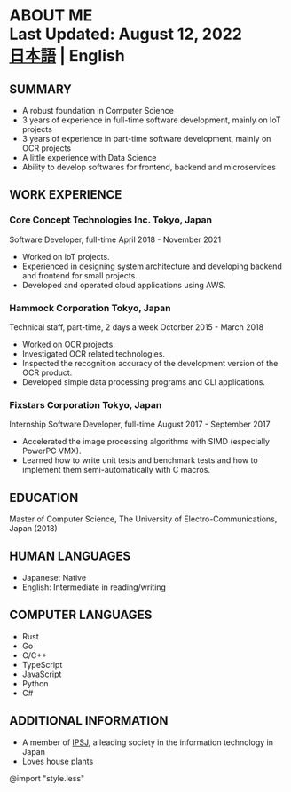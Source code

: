 # ABOUT ME <div class="header"><div class="last-updated">Last Updated: August 12, 2022</div><div class="lang-selector">[日本語](./index.html) | English</div><div>

## SUMMARY

- A robust foundation in Computer Science
- 3 years of experience in full-time software development, mainly on IoT projects
- 3 years of experience in part-time software development, mainly on OCR projects
- A little experience with Data Science
- Ability to develop softwares for frontend, backend and microservices

## WORK EXPERIENCE

### Core Concept Technologies Inc. <span class="location">Tokyo, Japan</span>

Software Developer, full-time <span class="tenure">April 2018 - November 2021</span>

- Worked on IoT projects.
- Experienced in designing system architecture and developing backend and frontend for small projects.
- Developed and operated cloud applications using AWS.

### Hammock Corporation <span class="location">Tokyo, Japan</span>

Technical staff, part-time, 2 days a week <span class="tenure">Octorber 2015 - March 2018</span>

- Worked on OCR projects.
- Investigated OCR related technologies.
- Inspected the recognition accuracy of the development version of the OCR product.
- Developed simple data processing programs and CLI applications.

### Fixstars Corporation <span class="location">Tokyo, Japan</span>

Internship Software Developer, full-time <span class="tenure">August 2017 - September 2017</span>

- Accelerated the image processing algorithms with SIMD (especially PowerPC VMX).
- Learned how to write unit tests and benchmark tests and how to implement them semi-automatically with C macros.

## EDUCATION

Master of Computer Science, The University of Electro-Communications, Japan (2018)

## HUMAN LANGUAGES

- Japanese: Native
- English: Intermediate in reading/writing

## COMPUTER LANGUAGES

- Rust
- Go
- C/C++
- TypeScript
- JavaScript
- Python
- C#

## ADDITIONAL INFORMATION

- A member of [IPSJ](https://www.ipsj.or.jp/english/index.html), a leading society in the information technology in Japan
- Loves house plants

@import "style.less"
